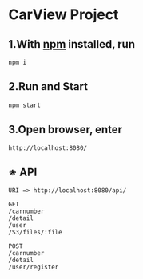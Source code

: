 # CarView Project


## 1.With [npm](https://npmjs.org/) installed, run

```shell
npm i
```

## 2.Run and Start

```shell
npm start
```

## 3.Open browser, enter

```shell
http://localhost:8080/
```

## ※ API

```shell
URI => http://localhost:8080/api/

GET
/carnumber
/detail
/user
/S3/files/:file

POST
/carnumber
/detail
/user/register
```